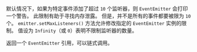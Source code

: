 <!-- YAML
added: v0.3.5
-->

默认情况下，如果为特定事件添加了超过 `10` 个监听器，则 `EventEmitter` 会打印一个警告。
此限制有助于寻找内存泄露。
但是，并不是所有的事件都要被限为 `10` 个。
`emitter.setMaxListeners()` 方法允许修改指定的 `EventEmitter` 实例的限制。
值设为 `Infinity`（或 `0`）表明不限制监听器的数量。

返回一个 `EventEmitter` 引用，可以链式调用。


